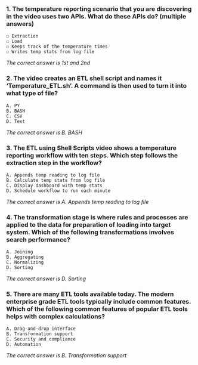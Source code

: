 ### 1. The temperature reporting scenario that you are discovering in the video uses two APIs. What do these APIs do? (multiple answers)
    ☐ Extraction
    ☐ Load
    ☐ Keeps track of the temperature times
    ☐ Writes temp stats from log file

_The correct answer is 1st and 2nd_
### 2. The video creates an ETL shell script and names it ‘Temperature_ETL.sh’. A command is then used to turn it into what type of file?
    A. PY
    B. BASH
    C. CSV
    D. Text

_The correct answer is B. BASH_
### 3. The ETL using Shell Scripts video shows a temperature reporting workflow with ten steps. Which step follows the extraction step in the workflow?
    A. Appends temp reading to log file
    B. Calculate temp stats from log file
    C. Display dashboard with temp stats
    D. Schedule workflow to run each minute

_The correct answer is A. Appends temp reading to log file_
### 4. The transformation stage is where rules and processes are applied to the data for preparation of loading into target system. Which of the following transformations involves search performance?
    A. Joining
    B. Aggregating 
    C. Normalizing
    D. Sorting

_The correct answer is D. Sorting_
### 5. There are many ETL tools available today. The modern enterprise grade ETL tools typically include common features. Which of the following common features of popular ETL tools helps with complex calculations?
    A. Drag-and-drop interface
    B. Transformation support
    C. Security and compliance
    D. Automation 

_The correct answer is B. Transformation support_
